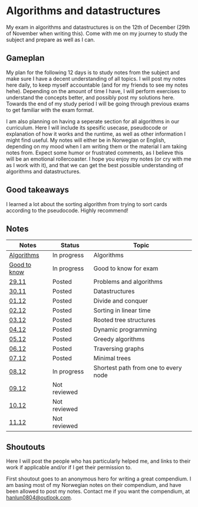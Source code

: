 # Algorithms and datastructures
My exam in algorithms and datastructures is on the 12th of December (29th of November when writing this). Come with me on my journey to study the subject and prepare as well as I can.

## Gameplan
My plan for the following 12 days is to study notes from the subject and make sure I have a decent understanding of all topics. I will post my notes here daily, to keep myself accountable (and for my friends to see my notes hehe). Depending on the amount of time I have, I will perform exercises to understand the concepts better, and possibly post my solutions here. Towards the end of my study period I will be going through previous exams to get familiar with the exam format.

I am also planning on having a seperate section for all algorithms in our curriculum. Here I will include its spesific usecase, pseudocode or explanation of how it works and the runtime, as well as other information I might find useful. My notes will either be in Norwegian or English, depending on my mood when I am writing them or the material I am taking notes from. Expect some humor or frustrated comments, as I believe this will be an emotional rollercoaster. I hope you enjoy my notes (or cry with me as I work with it), and that we can get the best possible understanding of algorithms and datastructures. 

## Good takeaways
I learned a lot about the sorting algorithm from trying to sort cards according to the pseudocode. Highly recommend!

## Notes
|Notes                                 |Status      |Topic                               |
|--------------------------------------|------------|------------------------------------|
|[Algorithms](notes/algorithmsNotes.md)|In progress |Algorithms                          |
|[Good to know](notes/gtkNotes.md)     |In progress |Good to know for exam               |    
|[29.11](notes/29notes.md)             |Posted      |Problems and algorithms             |
|[30.11](notes/30notes.md)             |Posted      |Datastructures                      |
|[01.12](notes/01notes.md)             |Posted      |Divide and conquer                  |
|[02.12](notes/02notes.md)             |Posted      |Sorting in linear time              |
|[03.12](notes/03notes.md)             |Posted      |Rooted tree structures              |
|[04.12](notes/04notes.md)             |Posted      |Dynamic programming                 |
|[05.12](notes/05notes.md)             |Posted      |Greedy algorithms                   |
|[06.12](notes/06notes.md)             |Posted      |Traversing graphs                   |
|[07.12](notes/07notes.md)             |Posted      |Minimal trees                       |
|[08.12](notes/08notes.md)             |In progress |Shortest path from one to every node|
|[09.12](notes/09notes.md)             |Not reviewed|                                    |
|[10.12](notes/10notes.md)             |Not reviewed|                                    |
|[11.12](notes/11notes.md)             |Not reviewed|                                    |

## Shoutouts
Here I will post the people who has particularly helped me, and links to their work if applicable and/or if I get their permission to.

First shoutout goes to an anonymous hero for writing a great compendium. I am basing most of my Norwegian notes on their compendium, and have been allowed to post my notes. Contact me if you want the compendium, at hanlun0804@outlook.com.
